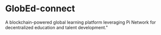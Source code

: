 # GlobEd-connect
A blockchain-powered global learning platform leveraging Pi Network for decentralized education and talent development."
